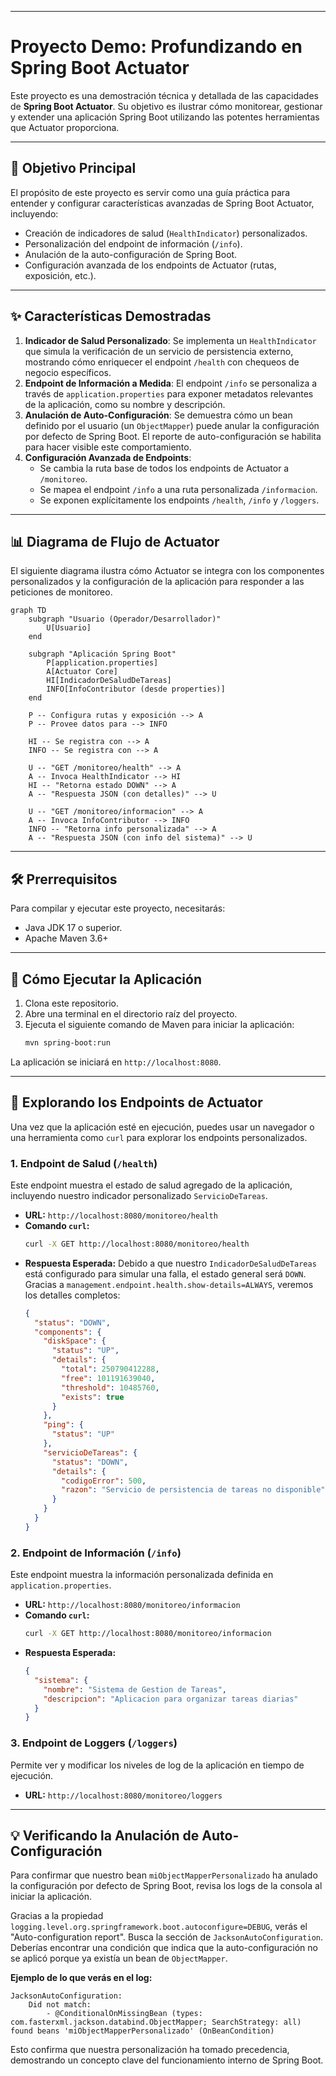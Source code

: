 ***
# Proyecto Demo: Profundizando en Spring Boot Actuator

Este proyecto es una demostración técnica y detallada de las capacidades de **Spring Boot Actuator**. Su objetivo es ilustrar cómo monitorear, gestionar y extender una aplicación Spring Boot utilizando las potentes herramientas que Actuator proporciona.

-----

## 🎯 Objetivo Principal

El propósito de este proyecto es servir como una guía práctica para entender y configurar características avanzadas de Spring Boot Actuator, incluyendo:

* Creación de indicadores de salud (`HealthIndicator`) personalizados.
* Personalización del endpoint de información (`/info`).
* Anulación de la auto-configuración de Spring Boot.
* Configuración avanzada de los endpoints de Actuator (rutas, exposición, etc.).

-----

## ✨ Características Demostradas

1.  **Indicador de Salud Personalizado**: Se implementa un `HealthIndicator` que simula la verificación de un servicio de persistencia externo, mostrando cómo enriquecer el endpoint `/health` con chequeos de negocio específicos.
2.  **Endpoint de Información a Medida**: El endpoint `/info` se personaliza a través de `application.properties` para exponer metadatos relevantes de la aplicación, como su nombre y descripción.
3.  **Anulación de Auto-Configuración**: Se demuestra cómo un bean definido por el usuario (un `ObjectMapper`) puede anular la configuración por defecto de Spring Boot. El reporte de auto-configuración se habilita para hacer visible este comportamiento.
4.  **Configuración Avanzada de Endpoints**:
    * Se cambia la ruta base de todos los endpoints de Actuator a `/monitoreo`.
    * Se mapea el endpoint `/info` a una ruta personalizada `/informacion`.
    * Se exponen explícitamente los endpoints `/health`, `/info` y `/loggers`.

-----

## 📊 Diagrama de Flujo de Actuator

El siguiente diagrama ilustra cómo Actuator se integra con los componentes personalizados y la configuración de la aplicación para responder a las peticiones de monitoreo.

```mermaid
graph TD
    subgraph "Usuario (Operador/Desarrollador)"
        U[Usuario]
    end

    subgraph "Aplicación Spring Boot"
        P[application.properties]
        A[Actuator Core]
        HI[IndicadorDeSaludDeTareas]
        INFO[InfoContributor (desde properties)]
    end

    P -- Configura rutas y exposición --> A
    P -- Provee datos para --> INFO

    HI -- Se registra con --> A
    INFO -- Se registra con --> A

    U -- "GET /monitoreo/health" --> A
    A -- Invoca HealthIndicator --> HI
    HI -- "Retorna estado DOWN" --> A
    A -- "Respuesta JSON (con detalles)" --> U

    U -- "GET /monitoreo/informacion" --> A
    A -- Invoca InfoContributor --> INFO
    INFO -- "Retorna info personalizada" --> A
    A -- "Respuesta JSON (con info del sistema)" --> U
```

-----

## 🛠️ Prerrequisitos

Para compilar y ejecutar este proyecto, necesitarás:

* Java JDK 17 o superior.
* Apache Maven 3.6+

-----

## 🚀 Cómo Ejecutar la Aplicación

1.  Clona este repositorio.
2.  Abre una terminal en el directorio raíz del proyecto.
3.  Ejecuta el siguiente comando de Maven para iniciar la aplicación:
    ```bash
    mvn spring-boot:run
    ```

La aplicación se iniciará en `http://localhost:8080`.

-----

## 🔬 Explorando los Endpoints de Actuator

Una vez que la aplicación esté en ejecución, puedes usar un navegador o una herramienta como `curl` para explorar los endpoints personalizados.

### 1\. Endpoint de Salud (`/health`)

Este endpoint muestra el estado de salud agregado de la aplicación, incluyendo nuestro indicador personalizado `ServicioDeTareas`.

* **URL:** `http://localhost:8080/monitoreo/health`
* **Comando `curl`:**
  ```bash
  curl -X GET http://localhost:8080/monitoreo/health
  ```
* **Respuesta Esperada:** Debido a que nuestro `IndicadorDeSaludDeTareas` está configurado para simular una falla, el estado general será `DOWN`. Gracias a `management.endpoint.health.show-details=ALWAYS`, veremos los detalles completos:
  ```json
  {
    "status": "DOWN",
    "components": {
      "diskSpace": {
        "status": "UP",
        "details": {
          "total": 250790412288,
          "free": 101191639040,
          "threshold": 10485760,
          "exists": true
        }
      },
      "ping": {
        "status": "UP"
      },
      "servicioDeTareas": {
        "status": "DOWN",
        "details": {
          "codigoError": 500,
          "razon": "Servicio de persistencia de tareas no disponible"
        }
      }
    }
  }
  ```

### 2\. Endpoint de Información (`/info`)

Este endpoint muestra la información personalizada definida en `application.properties`.

* **URL:** `http://localhost:8080/monitoreo/informacion`
* **Comando `curl`:**
  ```bash
  curl -X GET http://localhost:8080/monitoreo/informacion
  ```
* **Respuesta Esperada:**
  ```json
  {
    "sistema": {
      "nombre": "Sistema de Gestion de Tareas",
      "descripcion": "Aplicacion para organizar tareas diarias"
    }
  }
  ```

### 3\. Endpoint de Loggers (`/loggers`)

Permite ver y modificar los niveles de log de la aplicación en tiempo de ejecución.

* **URL:** `http://localhost:8080/monitoreo/loggers`

-----

## 💡 Verificando la Anulación de Auto-Configuración

Para confirmar que nuestro bean `miObjectMapperPersonalizado` ha anulado la configuración por defecto de Spring Boot, revisa los logs de la consola al iniciar la aplicación.

Gracias a la propiedad `logging.level.org.springframework.boot.autoconfigure=DEBUG`, verás el "Auto-configuration report". Busca la sección de `JacksonAutoConfiguration`. Deberías encontrar una condición que indica que la auto-configuración no se aplicó porque ya existía un bean de `ObjectMapper`.

**Ejemplo de lo que verás en el log:**

```log
JacksonAutoConfiguration:
    Did not match:
        - @ConditionalOnMissingBean (types: com.fasterxml.jackson.databind.ObjectMapper; SearchStrategy: all) found beans 'miObjectMapperPersonalizado' (OnBeanCondition)
```

Esto confirma que nuestra personalización ha tomado precedencia, demostrando un concepto clave del funcionamiento interno de Spring Boot.